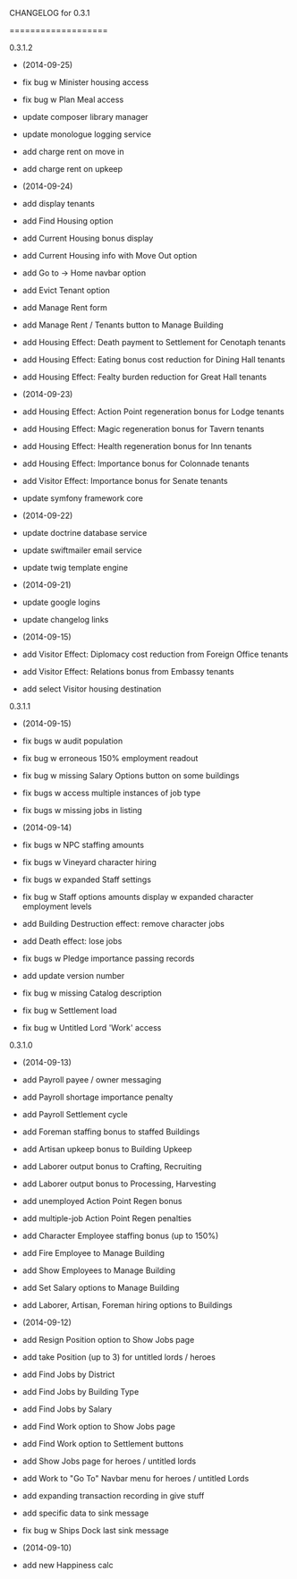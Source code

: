 CHANGELOG for 0.3.1

===================

0.3.1.2

* (2014-09-25)

 * fix bug w Minister housing access
 * fix bug w Plan Meal access
 * update composer library manager
 * update monologue logging service
 * add charge rent on move in
 * add charge rent on upkeep

* (2014-09-24)

 * add display tenants
 * add Find Housing option
 * add Current Housing bonus display
 * add Current Housing info with Move Out option
 * add Go to -> Home navbar option
 * add Evict Tenant option
 * add Manage Rent form
 * add Manage Rent / Tenants button to Manage Building
 * add Housing Effect: Death payment to Settlement for Cenotaph tenants
 * add Housing Effect: Eating bonus cost reduction for Dining Hall tenants
 * add Housing Effect: Fealty burden reduction for Great Hall tenants

* (2014-09-23)

 * add Housing Effect: Action Point regeneration bonus for Lodge tenants
 * add Housing Effect: Magic regeneration bonus for Tavern tenants
 * add Housing Effect: Health regeneration bonus for Inn tenants
 * add Housing Effect: Importance bonus for Colonnade tenants
 * add Visitor Effect: Importance bonus for Senate tenants
 * update symfony framework core

* (2014-09-22)

 * update doctrine database service
 * update swiftmailer email service
 * update twig template engine

* (2014-09-21)

 * update google logins
 * update changelog links

* (2014-09-15)

 * add Visitor Effect: Diplomacy cost reduction from Foreign Office tenants
 * add Visitor Effect: Relations bonus from Embassy tenants
 * add select Visitor housing destination

0.3.1.1

* (2014-09-15)

 * fix bugs w audit population
 * fix bug w erroneous 150% employment readout
 * fix bug w missing Salary Options button on some buildings
 * fix bugs w access multiple instances of job type
 * fix bugs w missing jobs in listing

* (2014-09-14)

 * fix bugs w NPC staffing amounts
 * fix bugs w Vineyard character hiring
 * fix bugs w expanded Staff settings
 * fix bug w Staff options amounts display w expanded character employment levels
 * add Building Destruction effect: remove character jobs
 * add Death effect: lose jobs
 * fix bugs w Pledge importance passing records
 * add update version number
 * fix bug w missing Catalog description
 * fix bug w Settlement load
 * fix bug w Untitled Lord 'Work' access

0.3.1.0

* (2014-09-13)

 * add Payroll payee / owner messaging
 * add Payroll shortage importance penalty
 * add Payroll Settlement cycle
 * add Foreman staffing bonus to staffed Buildings
 * add Artisan upkeep bonus to Building Upkeep
 * add Laborer output bonus to Crafting, Recruiting
 * add Laborer output bonus to Processing, Harvesting
 * add unemployed Action Point Regen bonus
 * add multiple-job Action Point Regen penalties
 * add Character Employee staffing bonus (up to 150%)
 * add Fire Employee to Manage Building
 * add Show Employees to Manage Building
 * add Set Salary options to Manage Building
 * add Laborer, Artisan, Foreman hiring options to Buildings

* (2014-09-12)

 * add Resign Position option to Show Jobs page
 * add take Position (up to 3) for untitled lords / heroes
 * add Find Jobs by District
 * add Find Jobs by Building Type
 * add Find Jobs by Salary
 * add Find Work option to Show Jobs page
 * add Find Work option to Settlement buttons
 * add Show Jobs page for heroes / untitled lords
 * add Work to "Go To" Navbar menu for heroes / untitled Lords
 * add expanding transaction recording in give stuff
 * add specific data to sink message
 * fix bug w Ships Dock last sink message

* (2014-09-10)

 * add new Happiness calc